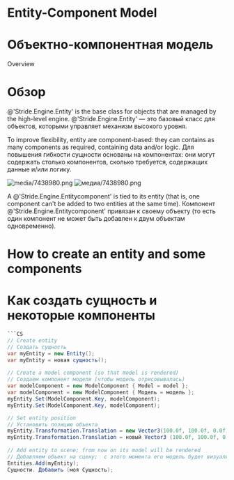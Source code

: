 # Entity-Component Model
# Объектно-компонентная модель

<div class="doc-incomplete"/>
<div class=

# Overview
# Обзор

@'Stride.Engine.Entity' is the base class for objects that are managed by the high-level engine.
@'Stride.Engine.Entity' — это базовый класс для объектов, которыми управляет механизм высокого уровня.

To improve flexibility, entity are component-based: they can contains as many components as required, containing data and/or logic.
Для повышения гибкости сущности основаны на компонентах: они могут содержать столько компонентов, сколько требуется, содержащих данные и/или логику.




![media/7438980.png](media/7438980.png) 
![медиа/7438980.png](медиа/7438980.png)




A @'Stride.Engine.Entitycomponent' is tied to its entity (that is, one component can't be added to two entities at the same time).
Компонент @'Stride.Engine.Entitycomponent' привязан к своему объекту (то есть один компонент не может быть добавлен к двум объектам одновременно).

# How to create an entity and some components
# Как создать сущность и некоторые компоненты

```cs
```CS
// Create entity
// Создать сущность
var myEntity = new Entity();
var myEntity = новая сущность();
 
// Create a model component (so that model is rendered)
// Создаем компонент модели (чтобы модель отрисовывалась)
var modelComponent = new ModelComponent { Model = model };
var modelComponent = new ModelComponent { Модель = модель };
myEntity.Set(ModelComponent.Key, modelComponent);
myEntity.Set(ModelComponent.Key, modelComponent);

// Set entity position
// Установить позицию объекта
myEntity.Transformation.Translation = new Vector3(100.0f, 100.0f, 0.0f);
myEntity.Transformation.Translation = новый Vector3 (100.0f, 100.0f, 0.0f);
 
// Add entity to scene; from now on its model will be rendered
// Добавляем объект на сцену;  с этого момента его модель будет визуализирована
Entities.Add(myEntity);
Сущности. Добавить (моя Сущность);
```
```


